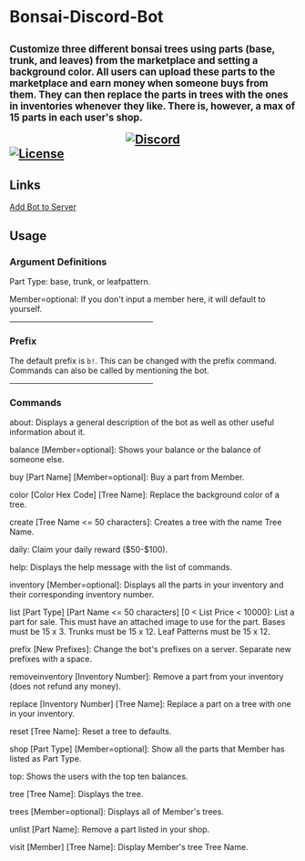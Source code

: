 <h1>Bonsai-Discord-Bot<h2>
<p style="font-size:0.8em;">Customize three different bonsai trees using parts (base, trunk, and leaves) from the marketplace and setting a background color. All users can upload these parts to the marketplace and earn money when someone buys from them. They can then replace the parts in trees with the ones in inventories whenever they like. There is, however, a max of 15 parts in each user's shop.</p>

<div align="center">
    <a href="https://discord.gg/DjJAhNG">
        <img src="https://discordapp.com/api/guilds/753416400319545374/widget.png?style=banner2" alt="Discord"/>
    </a>
</div>

<a href="https://github.com/xCloudzx/Bonsai-Discord-Bot/blob/master/LICENSE">
    <img src="https://img.shields.io/badge/license-MIT-green?style=for-the-badge" alt="License"/>
</a>

<h2>Links</h2>
<a href="https://discord.com/api/oauth2/authorize?client_id=743898864926589029&permissions=8192&scope=bot">Add Bot to Server</a>

<h2>Usage</h2>
<h3>Argument Definitions</h3>
<p>Part Type: base, trunk, or leafpattern.</p>
<p>Member=optional: If you don't input a member here, it will default to yourself.</p>
<hr width="50%" align="left">
<h3>Prefix</h3>
<p>The default prefix is <code>b!</code>. This can be changed with the prefix command. Commands can also be called by mentioning the bot.</p>
<hr width="50%" align="left">
<h3>Commands</h3>
<p>about: Displays a general description of the bot as well as other useful information about it.<p>
<p>balance [Member=optional]: Shows your balance or the balance of someone else.<p>
<p>buy [Part Name] [Member=optional]: Buy a part from Member.</p>
<p>color [Color Hex Code] [Tree Name]: Replace the background color of a tree.</p>
<p>create [Tree Name <= 50 characters]: Creates a tree with the name Tree Name.</p>
<p>daily: Claim your daily reward ($50-$100).</p>
<p>help: Displays the help message with the list of commands.</p>
<p>inventory [Member=optional]: Displays all the parts in your inventory and their corresponding inventory number.</p>
<p>list [Part Type] [Part Name <= 50 characters] [0 < List Price < 10000]: List a part for sale. This must have an attached image to use for the part. Bases must be 15 x 3. Trunks must be 15 x 12. Leaf Patterns must be 15 x 12.</p>
<p>prefix [New Prefixes]: Change the bot's prefixes on a server. Separate new prefixes with a space.</p>
<p>removeinventory [Inventory Number]: Remove a part from your inventory (does not refund any money).</p>
<p>replace [Inventory Number] [Tree Name]: Replace a part on a tree with one in your inventory.</p>
<p>reset [Tree Name]: Reset a tree to defaults.</p>
<p>shop [Part Type] [Member=optional]: Show all the parts that Member has listed as Part Type.</p>
<p>top: Shows the users with the top ten balances.</p>
<p>tree [Tree Name]: Displays the tree.</p>
<p>trees [Member=optional]: Displays all of Member's trees.</p>
<p>unlist [Part Name]: Remove a part listed in your shop.</p>
<p>visit [Member] [Tree Name]: Display Member's tree Tree Name.</p>